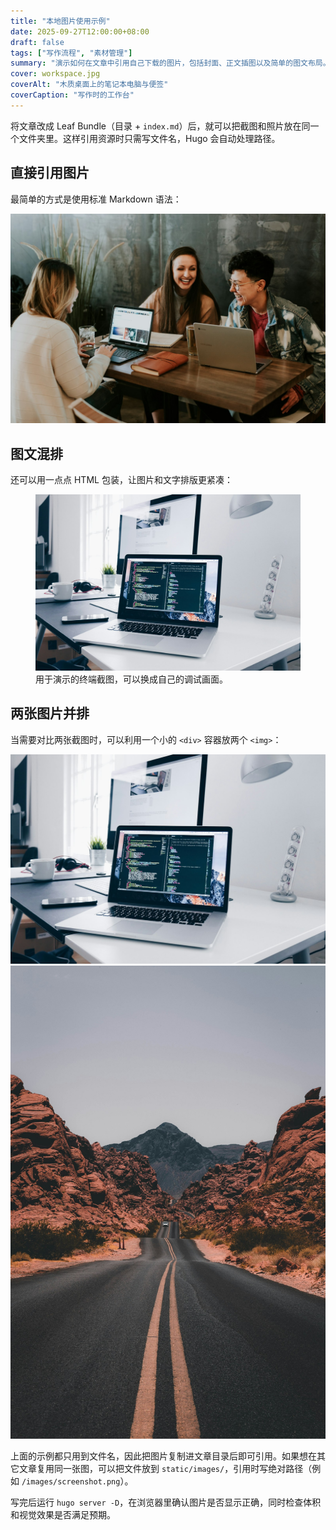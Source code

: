 ```yaml
---
title: "本地图片使用示例"
date: 2025-09-27T12:00:00+08:00
draft: false
tags: ["写作流程", "素材管理"]
summary: "演示如何在文章中引用自己下载的图片，包括封面、正文插图以及简单的图文布局。"
cover: workspace.jpg
coverAlt: "木质桌面上的笔记本电脑与便签"
coverCaption: "写作时的工作台"
---
```


将文章改成 Leaf Bundle（目录 + `index.md`）后，就可以把截图和照片放在同一个文件夹里。这样引用资源时只需写文件名，Hugo 会自动处理路径。

## 直接引用图片

最简单的方式是使用标准 Markdown 语法：

![编辑环境截图](workspace.jpg)

## 图文混排

还可以用一点点 HTML 包装，让图片和文字排版更紧凑：

<figure class="image-note">
  <img src="code.jpg" alt="终端里运行代码的屏幕">
  <figcaption>用于演示的终端截图，可以换成自己的调试画面。</figcaption>
</figure>

## 两张图片并排

当需要对比两张截图时，可以利用一个小的 `<div>` 容器放两个 `<img>`：

<div class="image-grid">
  <img src="code.jpg" alt="代码编辑器" loading="lazy">
  <img src="coffee.jpg" alt="清晨咖啡与笔记本" loading="lazy">
</div>

上面的示例都只用到文件名，因此把图片复制进文章目录后即可引用。如果想在其它文章复用同一张图，可以把文件放到 `static/images/`，引用时写绝对路径（例如 `/images/screenshot.png`）。

写完后运行 `hugo server -D`，在浏览器里确认图片是否显示正确，同时检查体积和视觉效果是否满足预期。
